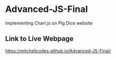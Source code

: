 # Advanced-JS-Final
Implementing Chart.js on Pig Dice website

## Link to Live Webpage
https://mitchellcodes.github.io/Advanced-JS-Final/
